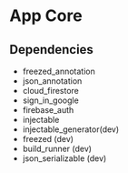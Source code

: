 # App Core

## Dependencies
- freezed_annotation
- json_annotation
- cloud_firestore
- sign_in_google
- firebase_auth
- injectable
- injectable_generator(dev)
- freezed (dev)
- build_runner (dev)
- json_serializable (dev)
